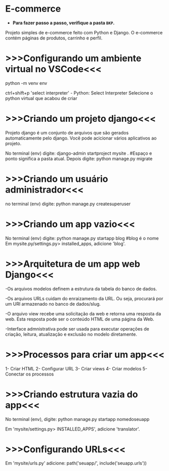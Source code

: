 # E-commerce

- **Para fazer passo a passo, verifique a pasta `BKP`.**

Projeto simples de e-commerce feito com Python e Django. O e-commerce contém páginas de produtos, carrinho e perfil.

# **>>>Configurando um ambiente virtual no VSCode<<<**

python -m venv env

ctrl+shift+p
'select interpreter' - Python: Select Interpreter
Selecione o python virtual que acabou de criar

# **>>>Criando um projeto django<<<**

Projeto django é um conjunto de arquivos que são
gerados automaticamente pelo django. Você pode
acicionar vários aplicativos ao projeto.

No terminal (env) digite:
django-admin startproject mysite . 
#Espaço e ponto significa a pasta atual.
Depois digite: python manage.py migrate

# **>>>Criando um usuário administrador<<<**

no terminal (env) digite:
python manage.py createsuperuser

# **>>>Criando um app vazio<<<**

No terminal (env) digite:
python manage.py startapp blog #blog é o nome
Em mysite.py/settings.py> installed_apps, adicione
'blog'.

# **>>>Arquitetura de um app web Django<<<**

-Os arquivos modelos definem a estrutura da tabela do banco de
dados.

-Os arquivos URLs cuidam do enraizamento da URL. 
Ou seja, procurará por um URl armazenado no banco de dados/slug.

-O arquivo view recebe uma solicitação da web e retorna uma resposta da web. 
Esta resposta pode ser o conteúdo HTML de uma página da Web.

-Interface admnistrativa pode ser usada para executar operações de criação, 
leitura, atualização e exclusão no modelo diretamente.

# **>>>Processos para criar um app<<<**

1- Criar HTML
2- Configurar URL
3- Criar views
4- Criar modelos
5- Conectar os processos

# **>>>Criando estrutura vazia do app<<<**

No terminal (env), digite:
python manage.py startapp nomedoseuapp

Em 'mysite/settings.py> INSTALLED_APPS', 
adicione 'translator'.

# **>>>Configurando URLs<<<**

Em 'mysite/urls.py' adicione:
path('seuapp/', include('seuapp.urls'))
